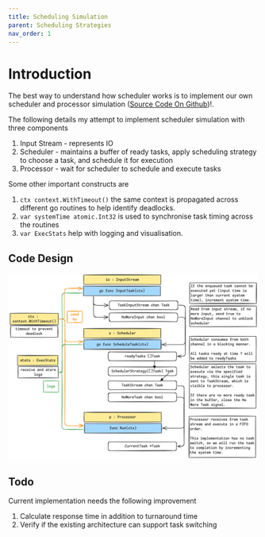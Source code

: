 ```yaml
---
title: Scheduling Simulation
parent: Scheduling Strategies
nav_order: 1
---
```

# Introduction
The best way to understand how scheduler works is to implement our own scheduler and processor simulation ([Source Code On Github](https://github.com/isbobby/system-programming/tree/main/go/os/scheduling))!.

The following details my attempt to implement scheduler simulation with three components
1. Input Stream - represents IO
2. Scheduler - maintains a buffer of ready tasks, apply scheduling strategy to choose a task, and schedule it for execution
3. Processor - wait for scheduler to schedule and execute tasks

Some other important constructs are
1. `ctx context.WithTimeout()` the same context is propagated across different go routines to help identify deadlocks.
2. `var systemTime atomic.Int32` is used to synchronise task timing across the routines
3. `var ExecStats` help with logging and visualisation.

## Code Design
![](1-scheduler_code_fifo.png)

## Todo
Current implementation needs the following improvement
1. Calculate response time in addition to turnaround time
2. Verify if the existing architecture can support task switching
